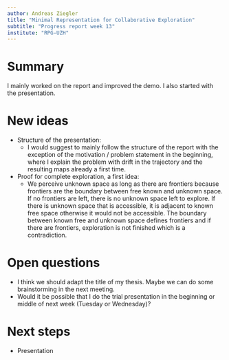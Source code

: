 ```yaml
---
author: Andreas Ziegler
title: "Minimal Representation for Collaborative Exploration"
subtitle: "Progress report week 13"
institute: "RPG-UZH"
---
```


# Summary

I mainly worked on the report and improved the demo. I also started with the presentation.

# New ideas
* Structure of the presentation:
  * I would suggest to mainly follow the structure of the report with the exception of the motivation / problem statement in the beginning, where I explain the problem with drift in the trajectory and the resulting maps already a first time.
* Proof for complete exploration, a first idea:
  * We perceive unknown space as long as there are frontiers because frontiers are the boundary between free known and unknown space. If no frontiers are left, there is no unknown space left to explore. If there is unknown space that is accessible, it is adjacent to known free space otherwise it would not be accessible. The boundary between known free and unknown space defines frontiers and if there are frontiers, exploration is not finished which is a contradiction.

# Open questions
* I think we should adapt the title of my thesis. Maybe we can do some brainstorming in the next meeting.
* Would it be possible that I do the trial presentation in the beginning or middle of next week (Tuesday or Wednesday)?

# Next steps
* Presentation

<!--# Bibliography-->
